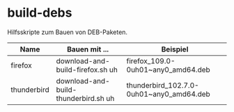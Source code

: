 build-debs
==========

Hilfsskripte zum Bauen von DEB-Paketen.

Name       |Bauen mit ...                       |Beispiel                                
-----------|------------------------------------|----------------------------------------
firefox    |download-and-build-firefox.sh uh    |firefox_109.0-0uh01~any0_amd64.deb
thunderbird|download-and-build-thunderbird.sh uh|thunderbird_102.7.0-0uh01~any0_amd64.deb
